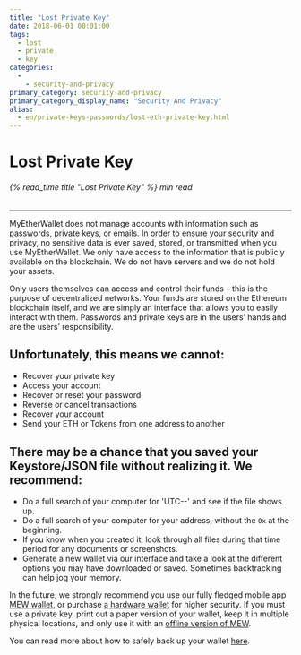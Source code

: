 ```yaml
---
title: "Lost Private Key"
date: 2018-06-01 00:01:00
tags:
  - lost
  - private
  - key
categories:
  - 
    - security-and-privacy
primary_category: security-and-privacy
primary_category_display_name: "Security And Privacy"
alias:
  - en/private-keys-passwords/lost-eth-private-key.html
---
```


# **Lost Private Key**

###### {% read_time title "Lost Private Key" %} min read

* * *

MyEtherWallet does not manage accounts with information such as passwords, private keys, or emails. In order to ensure your security and privacy, no sensitive data is ever saved, stored, or transmitted when you use MyEtherWallet. We only have access to the information that is publicly available on the blockchain. We do not have servers and we do not hold your assets.

Only users themselves can access and control their funds – this is the purpose of decentralized networks. Your funds are stored on the Ethereum blockchain itself, and we are simply an interface that allows you to easily interact with them. Passwords and private keys are in the users’ hands and are the users’ responsibility.

## **Unfortunately, this means we cannot:**

-   Recover your private key
-   Access your account
-   Recover or reset your password
-   Reverse or cancel transactions
-   Recover your account
-   Send your ETH or Tokens from one address to another

## **There may be a chance that you saved your Keystore/JSON file without realizing it. We recommend:**

-   Do a full search of your computer for 'UTC--' and see if the file shows up.
-   Do a full search of your computer for your address, without the `0x` at the beginning.
-   If you know when you created it, look through all files during that time period for any documents or screenshots.
-   Generate a new wallet via our interface and take a look at the different options you may have downloaded or saved. Sometimes backtracking can help jog your memory.

In the future, we strongly recommend you use our fully fledged mobile app [MEW wallet](/@@@@@@/mewwallet/mewwallet-user-guide/), or purchase [a hardware wallet](/@@@@@@/hardware-wallets/using-ledger-with-mew/) for higher security. If you must use a private key, print out a paper version of your wallet, keep it in multiple physical locations, and only use it with an [offline version of MEW](/@@@@@@/offline/offline-mew-looks-weird/).

You can read more about how to safely back up your wallet [here](/@@@@@@/mewconnect/mewconnect-101-recover/).
